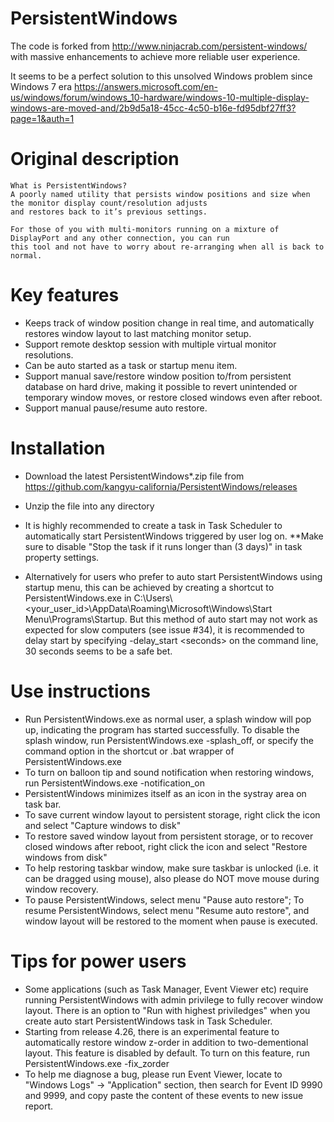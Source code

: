 # PersistentWindows
The code is forked from http://www.ninjacrab.com/persistent-windows/ with massive enhancements to achieve more reliable user experience.

It seems to be a perfect solution to this unsolved Windows problem since Windows 7 era
https://answers.microsoft.com/en-us/windows/forum/windows_10-hardware/windows-10-multiple-display-windows-are-moved-and/2b9d5a18-45cc-4c50-b16e-fd95dbf27ff3?page=1&auth=1


# Original description
```
What is PersistentWindows?
A poorly named utility that persists window positions and size when the monitor display count/resolution adjusts 
and restores back to it’s previous settings.

For those of you with multi-monitors running on a mixture of DisplayPort and any other connection, you can run 
this tool and not have to worry about re-arranging when all is back to normal.

```
# Key features 
- Keeps track of window position change in real time, and automatically restores window layout to last matching monitor setup.
- Support remote desktop session with multiple virtual monitor resolutions.
- Can be auto started as a task or startup menu item.
- Support manual save/restore window position to/from persistent database on hard drive, making it possible to revert unintended or temporary window moves, or restore closed windows even after reboot.
- Support manual pause/resume auto restore.

# Installation
- Download the latest PersistentWindows*.zip file from https://github.com/kangyu-california/PersistentWindows/releases
- Unzip the file into any directory
- It is highly recommended to create a task in Task Scheduler to automatically start PersistentWindows triggered by user log on.
  **Make sure to disable "Stop the task if it runs longer than (3 days)" in task property settings.
  
- Alternatively for users who prefer to auto start PersistentWindows using startup menu, this can be achieved by creating a shortcut to PersistentWindows.exe in C:\Users\\<your_user_id>\AppData\Roaming\Microsoft\Windows\Start Menu\Programs\Startup. But this method of auto start may not work as expected for slow computers (see issue #34), it is recommended to delay start by specifying -delay_start \<seconds\> on the command line, 30 seconds seems to be a safe bet.

# Use instructions
- Run PersistentWindows.exe as normal user, a splash window will pop up, indicating the program has started successfully. To disable the splash window, run PersistentWindows.exe -splash_off, or specify the command option in the shortcut or .bat wrapper of PersistentWindows.exe
- To turn on balloon tip and sound notification when restoring windows, run PersistentWindows.exe -notification_on
- PersistentWindows minimizes itself as an icon in the systray area on task bar.
- To save current window layout to persistent storage, right click the icon and select "Capture windows to disk" 
- To restore saved window layout from persistent storage, or to recover closed windows after reboot, right click the icon and select "Restore windows from disk"
- To help restoring taskbar window, make sure taskbar is unlocked (i.e. it can be dragged using mouse), also please do NOT move mouse during window recovery.
- To pause PersistentWindows, select menu "Pause auto restore"; To resume PersistentWindows, select menu "Resume auto restore", and window layout will be restored to the moment when pause is executed.

# Tips for power users
- Some applications (such as Task Manager, Event Viewer etc) require running PersistentWindows with admin privilege to fully recover window layout. There is an option to "Run with highest priviledges" when you create auto start PersistentWindows task in Task Scheduler.
- Starting from release 4.26, there is an experimental feature to automatically restore window z-order in addition to two-dementional layout. This feature is disabled by default. To turn on this feature, run PersistentWindows.exe -fix_zorder
- To help me diagnose a bug, please run Event Viewer, locate to "Windows Logs" -> "Application" section, then search for Event ID 9990 and 9999, and copy paste the content of these events to new issue report.

